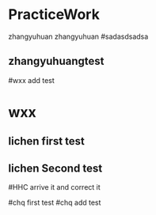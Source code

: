 # PracticeWork
zhangyuhuan
zhangyuhuan
#sadasdsadsa

## zhangyuhuangtest
#wxx add test
# wxx

## lichen first test
## lichen Second test

#HHC arrive it and correct it 

#chq first test
#chq add test
